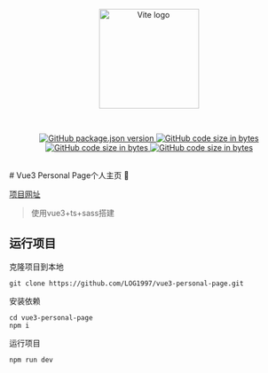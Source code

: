 <p align="center">
  <a href="https://24years.top" target="_blank" rel="noopener noreferrer">
    <img width="180" src="https://raw.githubusercontent.com/LOG1997/vue3-personal-page/8914ba40f69972a3518f25e03d40c6767ccb1424/src/assets/images/ReadmeLogo.svg" alt="Vite logo">
  </a>
</p>
<br/>
<p align="center">
<a href="https://github.com/LOG1997/vue3-personal-page">
<img alt="GitHub package.json version" src="https://img.shields.io/github/package-json/v/log1997/vue3-personal-page?style=flat-square">
</a>
<a href="https://github.com/LOG1997/vue3-personal-page">
<img alt="GitHub code size in bytes" src="https://img.shields.io/github/languages/code-size/log1997/vue3-personal-page?style=flat-square">
</a>
<a href="https://github.com/LOG1997/vue3-personal-page">
<img alt="GitHub code size in bytes" src="https://img.shields.io/static/v1?label=vue&message=3.2.37&color=brightgreen&style=flat-square">
</a>
<a href="https://cn.vitejs.dev/">
<img alt="GitHub code size in bytes" src="https://img.shields.io/static/v1?label=vite&message=3.1.0&color=blueviolet&style=flat-square">
</a>
</p>
<br/>
# Vue3 Personal Page个人主页 🦓

[项目网址](https://24years.top)
> 使用vue3+ts+sass搭建

## 运行项目
克隆项目到本地
```
git clone https://github.com/LOG1997/vue3-personal-page.git
```
安装依赖
```
cd vue3-personal-page
npm i
```
运行项目
```
npm run dev
```